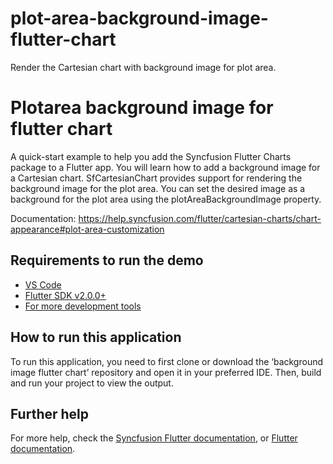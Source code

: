# plot-area-background-image-flutter-chart
Render the Cartesian chart with background image for plot area.

# Plotarea background image for flutter chart

A quick-start example to help you add the Syncfusion Flutter Charts package to a Flutter app. You will learn how to add a background image for a Cartesian chart. SfCartesianChart provides support for rendering the background image for the plot area. You can set the desired image as a background for the plot area using the plotAreaBackgroundImage property.

Documentation: https://help.syncfusion.com/flutter/cartesian-charts/chart-appearance#plot-area-customization 

## Requirements to run the demo
* [VS Code](https://code.visualstudio.com/download)
* [Flutter SDK v2.0.0+](https://flutter.dev/docs/development/tools/sdk/overview)
* [For more development tools](https://flutter.dev/docs/development/tools/devtools/overview)

## How to run this application
To run this application, you need to first clone or download the ‘background image flutter chart’ repository and open it in your preferred IDE. Then, build and run your project to view the output.

## Further help
For more help, check the [Syncfusion Flutter documentation](https://help.syncfusion.com/flutter/introduction/overview), or
 [Flutter documentation](https://flutter.dev/docs/get-started/install).
